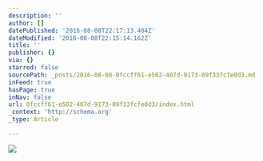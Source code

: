 ```yaml
---
description: ''
author: []
datePublished: '2016-08-08T22:17:13.404Z'
dateModified: '2016-08-08T22:15:14.162Z'
title: ''
publisher: {}
via: {}
starred: false
sourcePath: _posts/2016-08-08-0fccff61-e502-407d-9173-09f33fcfe0d3.md
inFeed: true
hasPage: true
inNav: false
url: 0fccff61-e502-407d-9173-09f33fcfe0d3/index.html
_context: 'http://schema.org'
_type: Article

---
```

![](https://the-grid-user-content.s3-us-west-2.amazonaws.com/e8d9e408-8a07-47f7-8bdc-605e93259e28.jpg)